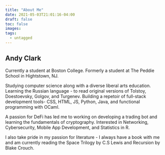 ```yaml
---
title: "About Me"
date: 2021-05-03T21:01:16-04:00
draft: false
toc: false
images:
tags:
  - untagged
---
```


## Andy Clark

 Currently a student at Boston College. Formerly a student at The Peddie School in Hightstown, NJ.

 Studying computer science along with a diverse liberal arts education. Learning the Russian language - to read original versions of Tolstoy, Doestoevsky, Golgov, and Turgenev. Building a repetoir of full-stack development tools- CSS, HTML, JS, Python, Java, and functional programming with OCaml.

 A passion for DeFi has led me to working on developing a trading bot and learning the fundamentals of cryptography. Interested in Networking, Cybersecurity, Mobile App Development, and Statistics in R.


  I also take pride in my passion for literature - I always have a book with me and am currently reading the Space Trilogy by C.S Lewis and Recursion by Blake Crouch.
